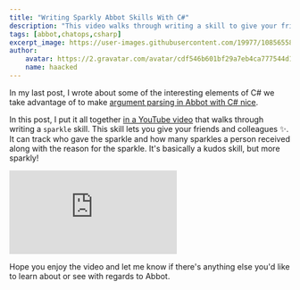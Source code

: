 ```yaml
---
title: "Writing Sparkly Abbot Skills With C#"
description: "This video walks through writing a skill to give your friends and colleagues :sparkles:."
tags: [abbot,chatops,csharp]
excerpt_image: https://user-images.githubusercontent.com/19977/108565585-c7b55c80-72b9-11eb-93bb-db25dd0febb2.png
author:
    avatar: https://2.gravatar.com/avatar/cdf546b601bf29a7eb4ca777544d11cd?s=160
    name: haacked
---
```


In my last post, I wrote about some of the interesting elements of C# we take advantage of to make [argument parsing in Abbot with C# nice](https://haacked.com/archive/2021/02/12/argument-parsing-with-abbot/).

In this post, I put it all together [in a YouTube video](https://www.youtube.com/watch?v=WaTkNraTGU8) that walks through writing a `sparkle` skill. This skill lets you give your friends and colleagues :sparkles:. It can track who gave the sparkle and how many sparkles a person received along with the reason for the sparkle. It's basically a kudos skill, but more sparkly!

<div class="iframe-container">
    <iframe src="https://www.youtube.com/embed/WaTkNraTGU8" frameborder="0" allow="accelerometer; autoplay; clipboard-write; encrypted-media; gyroscope; picture-in-picture" allowfullscreen></iframe>
</div>

Hope you enjoy the video and let me know if there's anything else you'd like to learn about or see with regards to Abbot.
